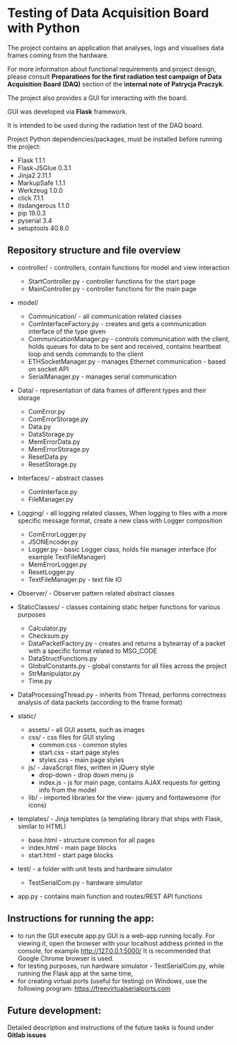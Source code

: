 # Testing of Data Acquisition Board with Python

  

The project contains an application that analyses, logs and visualises data frames coming from the hardware.

For more information about functional requirements and project design, please consult **Preparations for the first radiation test campaign of Data Acquisition Board (DAQ)** section of the **internal note of Patrycja Praczyk**.

The project also provides a GUI for interacting with the board.

GUI was developed via **Flask** framework.

It is intended to be used during the radiation test of the DAQ board.

  

Project Python dependencies/packages, must be installed before running the project:

* Flask 1.1.1
* Flask-JSGlue 0.3.1
* Jinja2 2.11.1
* MarkupSafe 1.1.1
* Werkzeug 1.0.0
* click 7.1.1 
* itsdangerous 1.1.0
* pip 19.0.3
* pyserial 3.4
* setuptools 40.8.0

  
  

## Repository structure and file overview

* controller/ - controllers, contain functions for model and view interaction
	* StartController.py - controller functions for the start page
	* MainController.py - controller functions for the main page
* model/
	* Communication/ - all communication related classes
	* ComInterfaceFactory.py - creates and gets a communication interface of the type given
	* CommunicationManager.py - controls communication with the client, holds queues for data to be sent and received, contains heartbeat loop and sends commands to the client
	* ETHSocketManager.py - manages Ethernet communication - based on socket API
	* SerialManager.py - manages serial communication
* Data/ - representation of data frames of different types and their storage
	* ComError.py
	* ComErrorStorage.py
	* Data.py
	* DataStorage.py
	* MemErrorData.py
	* MemErrorStorage.py
	* ResetData.py
	* ResetStorage.py
* Interfaces/ - abstract classes
	* ComInterface.py
	* FileManager.py

* Logging/ - all logging related classes,
When logging to files with a more specific message format, create a new class with Logger composition
	* ComErrorLogger.py
	* JSONEncoder.py
	* Logger.py - basic Logger class, holds file manager interface (for example TextFileManager)
	* MemErrorLogger.py
	* ResetLogger.py
	* TextFileManager.py - text file IO
* Observer/ - Observer pattern related abstract classes
* StaticClasses/ - classes containing static helper functions for various purposes
	* Calculator.py
	* Checksum.py
	* DataPacketFactory.py - creates and returns a bytearray of a packet with a specific format related to MSG_CODE
	* DataStructFunctions.py
	* GlobalConstants.py - global constants for all files across the project
	* StrManipulator.py
	* Time.py

* DataProcessingThread.py - inherits from Thread, performs correctness analysis of data packets (according to the frame format)

* static/
	* assets/ - all GUI assets, such as images
	* css/ - css files for GUI styling
		* common.css - common styles
		* start.css - start page styles
		* styles.css - main page styles
	* js/ - JavaScript files, written in jQuery style
		* drop-down - drop down menu js
		* index.js - js for main page, contains AJAX requests for getting info from the model
	* lib/ - imported libraries for the view- jquery and fontawesome (for icons)
* templates/ - Jinja templates (a templating library that ships with Flask, similar to HTML)
	* base.html - structure common for all pages
	* index.html - main page blocks
	* start.html - start page blocks
* test/ - a folder with unit tests and hardware simulator
	* TestSerialCom.py - hardware simulator
* app.py - contains main function and routes/REST API functions

## Instructions for running the app:

* to run the GUI execute app.py
  GUI is a web-app running locally. 
  For viewing it, open the browser with your localhost address printed in the console, for example http://127.0.0.1:5000/
  It is recommended that Google Chrome browser is used.
* for testing purposes, run hardware simulator - TestSerialCom.py, while running the Flask app at the same time,
* for creating virtual ports (useful for testing) on Windows, use the following program: 
https://freevirtualserialports.com

## Future development:
Detailed description and instructions of the future tasks is found under **Gitlab issues**